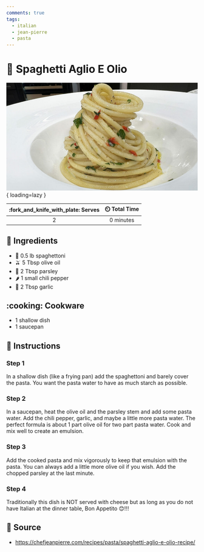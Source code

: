 ```yaml
---
comments: true
tags:
  - italian
  - jean-pierre
  - pasta
---
```

# :spaghetti: Spaghetti Aglio E Olio

![Spaghetti Aglio E Olio](../assets/images/spaghetti-aglio-e-olio.jpg){ loading=lazy }

| :fork_and_knife_with_plate: Serves | :timer_clock: Total Time |
|:----------------------------------:|:-----------------------: |
| 2 | 0 minutes |

## :salt: Ingredients

- :spaghetti: 0.5 lb spaghettoni
- :olive: 5 Tbsp olive oil
- :herb: 2 Tbsp parsley
- :hot_pepper: 1 small chili pepper
- :garlic: 2 Tbsp garlic

## :cooking: Cookware

- 1 shallow dish
- 1 saucepan

## :pencil: Instructions

### Step 1

In a shallow dish (like a frying pan) add the spaghettoni and barely cover the pasta. You want the pasta water to have
as much starch as possible.

### Step 2

In a saucepan, heat the olive oil and the parsley stem and add some pasta water. Add the chili pepper, garlic, and maybe
a little more pasta water. The perfect formula is about 1 part olive oil for two part pasta water. Cook and mix well to
create an emulsion.

### Step 3

Add the cooked pasta and mix vigorously to keep that emulsion with the pasta. You can always add a little more olive oil
if you wish. Add the chopped parsley at the last minute.

### Step 4

Traditionally this dish is NOT served with cheese but as long as you do not have Italian at the dinner table, Bon
Appetito 😊!!!

## :link: Source

- <https://chefjeanpierre.com/recipes/pasta/spaghetti-aglio-e-olio-recipe/>
